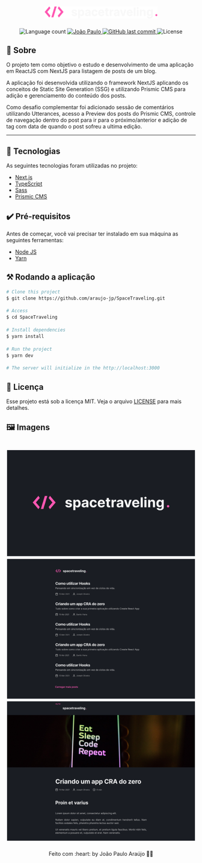 <h1 align="center">

<img src="./.github/logo.png" alt="SpaceTraveling logo" width="300px"/>

</h1>

<p align="center">

  <img alt="Language count" src="https://img.shields.io/github/repo-size/araujo-jp/SpaceTraveling"/>

  <a href="https://github.com/araujo-jp">
    <img alt="João Paulo" src="https://img.shields.io/badge/made%20by-João Paulo Araújo-%237519C1">
  </a>

  <a href="https://github.com/araujo-jp/SpaceTraveling/commits/main">
    <img alt="GitHub last commit" src="https://img.shields.io/github/last-commit/araujo-jp/SpaceTraveling">
  </a>

  <img alt="License" src="https://img.shields.io/github/license/araujo-jp/SpaceTraveling">
</p>





## 🚀 Sobre ##

O projeto tem como objetivo o estudo e desenvolvimento de uma aplicação em ReactJS com NextJS para listagem de posts de um blog.

A aplicação foi desenvolvida utilizando o framework NextJS aplicando os conceitos de Static Site Generation (SSG) e utilizando Prismic CMS para adição e gerenciamento do conteúdo dos posts.

Como desafio complementar foi adicionado sessão de comentários utilizando Utterances, acesso a Preview dos posts do Prismic CMS, controle de navegação dentro do post para ir para o próximo/anterior e adição de tag com data de quando o post sofreu a ultima edição.

---

## 🧪 Tecnologias ##

As seguintes tecnologias foram utilizadas no projeto:

- [Next.js](https://nextjs.org/)
- [TypeScript](https://www.typescriptlang.org/)
- [Sass](https://sass-lang.com/)
- [Prismic CMS](https://prismic.io/)

## ✔️ Pré-requisitos ##

Antes de começar, você vai precisar ter instalado em sua máquina as seguintes ferramentas:

- [Node JS](https://nodejs.org/)
- [Yarn](https://yarnpkg.com/lang/)

## ⚒️ Rodando a aplicação ##

```bash
# Clone this project
$ git clone https://github.com/araujo-jp/SpaceTraveling.git

# Access
$ cd SpaceTraveling

# Install dependencies
$ yarn install

# Run the project
$ yarn dev

# The server will initialize in the http://localhost:3000
```

## 📝 Licença ##

Esse projeto está sob a licença MIT. Veja o arquivo [LICENSE](./LICENSE) para mais detalhes.


## 🖼️ Imagens ##

<h1 align="center">
    <img alt = "Web app" src = "./.github/image-01.png" width = "500px" />
    <img alt = "Web app" src = "./.github/image-02.png" width = "500px" />
    <img alt = "Web app" src = "./.github/image-03.png" width = "500px" />
</h1>

<p align="center">Feito com :heart: by João Paulo Araújo 👋🏻</p>

